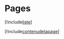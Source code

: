 # Pages

[!include[liste](pages.liste.autogen.md)]

[!include[contenudelapage](pages.contenudelapage.autogen.md)]












